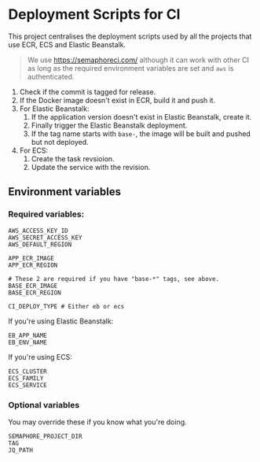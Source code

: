 # Deployment Scripts for CI

This project centralises the deployment scripts used by all the projects that
use ECR, ECS and Elastic Beanstalk.

> We use https://semaphoreci.com/ although it can work with other CI as long as
> the required environment variables are set and `aws` is authenticated.

1. Check if the commit is tagged for release.
1. If the Docker image doesn't exist in ECR, build it and push it.
1. For Elastic Beanstalk:
    1. If the application version doesn't exist in Elastic Beanstalk, create it.
    1. Finally trigger the Elastic Beanstalk deployment.
    1. If the tag name starts with `base-`, the image will be built and pushed
       but not deployed.
1. For ECS:
    1. Create the task revsioion.
    1. Update the service with the revision.

## Environment variables

### Required variables:

```
AWS_ACCESS_KEY_ID
AWS_SECRET_ACCESS_KEY
AWS_DEFAULT_REGION

APP_ECR_IMAGE
APP_ECR_REGION

# These 2 are required if you have "base-*" tags, see above.
BASE_ECR_IMAGE
BASE_ECR_REGION

CI_DEPLOY_TYPE # Either eb or ecs
```

If you're using Elastic Beanstalk:

```
EB_APP_NAME
EB_ENV_NAME
```

If you're using ECS:

```
ECS_CLUSTER
ECS_FAMILY
ECS_SERVICE
```

### Optional variables

You may override these if you know what you're doing.

```
SEMAPHORE_PROJECT_DIR
TAG
JQ_PATH
```
